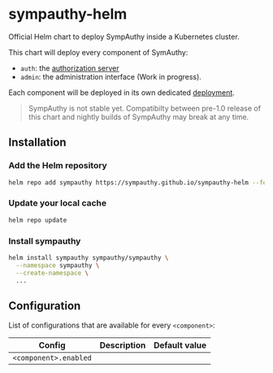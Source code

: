 # sympauthy-helm

Official Helm chart to deploy SympAuthy inside a Kubernetes cluster.

This chart will deploy every component of SymAuthy:
- ```auth```: the [authorization server](https://github.com/sympauthy/sympauthy)
- ```admin```: the administration interface (Work in progress).

Each component will be deployed in its own dedicated [deployment](https://kubernetes.io/docs/concepts/workloads/controllers/deployment/).

> SympAuthy is not stable yet. Compatibilty between pre-1.0 release of this chart and nightly builds of SympAuthy may break at any time.

## Installation

### Add the Helm repository

```bash
helm repo add sympauthy https://sympauthy.github.io/sympauthy-helm --force-update
```

### Update your local cache

```bash
helm repo update
```

### Install sympauthy

```bash
helm install sympauthy sympauthy/sympauthy \
  --namespace sympauthy \
  --create-namespace \
  ...
```

## Configuration

List of configurations that are available for every ```<component>```:

| Config | Description | Default value |
| - | - | - |
| ```<component>.enabled``` |  | |
